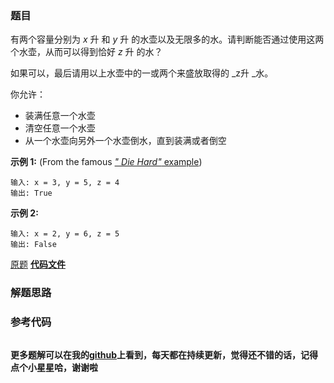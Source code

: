 ### 题目
有两个容量分别为  _x_ 升 和 _y_ 升 的水壶以及无限多的水。请判断能否通过使用这两个水壶，从而可以得到恰好  _z_ 升 的水？

如果可以，最后请用以上水壶中的一或两个来盛放取得的  _z升  _水。

你允许：

  * 装满任意一个水壶
  * 清空任意一个水壶
  * 从一个水壶向另外一个水壶倒水，直到装满或者倒空

**示例 1:** (From the famous [_" Die Hard"_
example](https://www.youtube.com/watch?v=BVtQNK_ZUJg))

    
    
    输入: x = 3, y = 5, z = 4
    输出: True
    

**示例 2:**

    
    
    输入: x = 2, y = 6, z = 5
    输出: False
    

[原题](https://leetcode-cn.com/problems/water-and-jug-problem/)    **[代码文件]()**


### 解题思路




### 参考代码

```go


```




**更多题解可以在我的[github](https://github.com/LZH139/leetcode_Go)上看到，每天都在持续更新，觉得还不错的话，记得点个小星星哈，谢谢啦**
